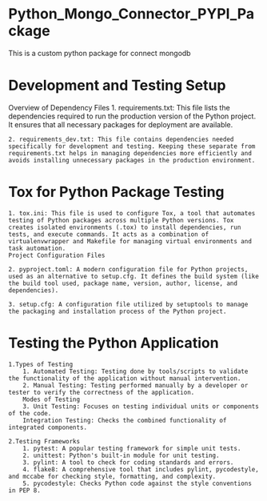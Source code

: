 # Python_Mongo_Connector_PYPI_Package
This is a custom python package for connect mongodb


# Development and Testing Setup
Overview of Dependency Files
    1. requirements.txt: This file lists the dependencies required to run the production version of the Python project. It ensures that all necessary packages for deployment are available.

    2. requirements_dev.txt: This file contains dependencies needed specifically for development and testing. Keeping these separate from requirements.txt helps in managing dependencies more efficiently and avoids installing unnecessary packages in the production environment.

# Tox for Python Package Testing
    1. tox.ini: This file is used to configure Tox, a tool that automates testing of Python packages across multiple Python versions. Tox creates isolated environments (.tox) to install dependencies, run tests, and execute commands. It acts as a combination of virtualenvwrapper and Makefile for managing virtual environments and task automation.
    Project Configuration Files

    2. pyproject.toml: A modern configuration file for Python projects, used as an alternative to setup.cfg. It defines the build system (like the build tool used, package name, version, author, license, and dependencies).

    3. setup.cfg: A configuration file utilized by setuptools to manage the packaging and installation process of the Python project.

# Testing the Python Application
    1.Types of Testing
        1. Automated Testing: Testing done by tools/scripts to validate the functionality of the application without manual intervention.
        2. Manual Testing: Testing performed manually by a developer or tester to verify the correctness of the application.
        Modes of Testing
        3. Unit Testing: Focuses on testing individual units or components of the code.
        Integration Testing: Checks the combined functionality of integrated components.

    2.Testing Frameworks
        1. pytest: A popular testing framework for simple unit tests.
        2. unittest: Python's built-in module for unit testing.
        3. pylint: A tool to check for coding standards and errors.
        4. flake8: A comprehensive tool that includes pylint, pycodestyle, and mccabe for checking style, formatting, and complexity.
        5. pycodestyle: Checks Python code against the style conventions in PEP 8.